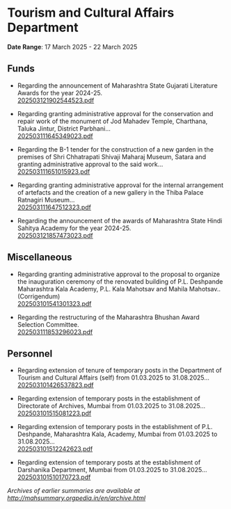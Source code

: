 # Tourism and Cultural Affairs Department

**Date Range**: 17 March 2025 - 22 March 2025


## Funds
- Regarding the announcement of Maharashtra State Gujarati Literature Awards for the year 2024-25.\
  [202503121902544523.pdf](https://gr.maharashtra.gov.in/Site/Upload/Government%20Resolutions/English/202503121902544523.pdf)

- Regarding granting administrative approval for the conservation and repair work of the monument of Jod Mahadev Temple, Charthana, Taluka Jintur, District Parbhani...\
  [202503111645349023.pdf](https://gr.maharashtra.gov.in/Site/Upload/Government%20Resolutions/English/202503111645349023.pdf)

- Regarding the B-1 tender for the construction of a new garden in the premises of Shri Chhatrapati Shivaji Maharaj Museum, Satara and granting administrative approval to the said work...\
  [202503111651015923.pdf](https://gr.maharashtra.gov.in/Site/Upload/Government%20Resolutions/English/202503111651015923.pdf)

- Regarding granting administrative approval for the internal arrangement of artefacts and the creation of a new gallery in the Thiba Palace Ratnagiri Museum...\
  [202503111647512323.pdf](https://gr.maharashtra.gov.in/Site/Upload/Government%20Resolutions/English/202503111647512323.pdf)

- Regarding the announcement of the awards of Maharashtra State Hindi Sahitya Academy for the year 2024-25.\
  [202503121857473023.pdf](https://gr.maharashtra.gov.in/Site/Upload/Government%20Resolutions/English/202503121857473023.pdf)

## Miscellaneous
- Regarding granting administrative approval to the proposal to organize the inauguration ceremony of the renovated building of P.L. Deshpande Maharashtra Kala Academy, P.L. Kala Mahotsav and Mahila Mahotsav..(Corrigendum)\
  [202503101541301323.pdf](https://gr.maharashtra.gov.in/Site/Upload/Government%20Resolutions/English/202503101541301323.pdf)

- Regarding the restructuring of the Maharashtra Bhushan Award Selection Committee.\
  [202503111853296023.pdf](https://gr.maharashtra.gov.in/Site/Upload/Government%20Resolutions/English/202503111853296023.pdf)

## Personnel
- Regarding extension of tenure of temporary posts in the Department of Tourism and Cultural Affairs (self) from 01.03.2025 to 31.08.2025...\
  [202503101426537823.pdf](https://gr.maharashtra.gov.in/Site/Upload/Government%20Resolutions/English/202503101426537823.pdf)

- Regarding extension of temporary posts in the establishment of Directorate of Archives, Mumbai from 01.03.2025 to 31.08.2025...\
  [202503101515081223.pdf](https://gr.maharashtra.gov.in/Site/Upload/Government%20Resolutions/English/202503101515081223.pdf)

- Regarding extension of temporary posts in the establishment of P.L. Deshpande, Maharashtra Kala, Academy, Mumbai from 01.03.2025 to 31.08.2025...\
  [202503101512242623.pdf](https://gr.maharashtra.gov.in/Site/Upload/Government%20Resolutions/English/202503101512242623.pdf)

- Regarding extension of temporary posts at the establishment of Darshanika Department, Mumbai from 01.03.2025 to 31.08.2025...\
  [202503101510170723.pdf](https://gr.maharashtra.gov.in/Site/Upload/Government%20Resolutions/English/202503101510170723.pdf)


*Archives of earlier summaries are available at http://mahsummary.orgpedia.in/en/archive.html*